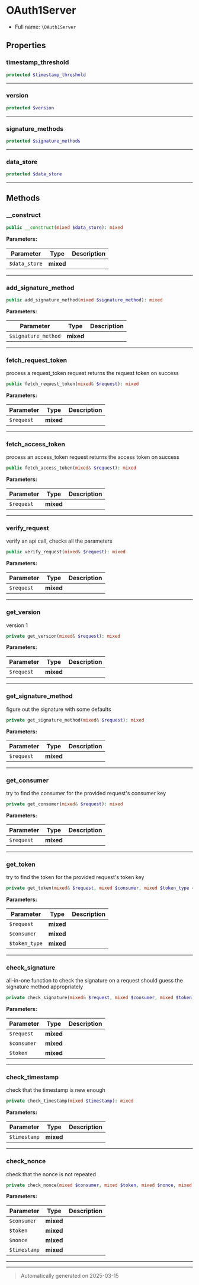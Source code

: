 
# OAuth1Server





* Full name: `\OAuth1Server`



## Properties


### timestamp_threshold



```php
protected $timestamp_threshold
```






***

### version



```php
protected $version
```






***

### signature_methods



```php
protected $signature_methods
```






***

### data_store



```php
protected $data_store
```






***

## Methods


### __construct



```php
public __construct(mixed $data_store): mixed
```








**Parameters:**

| Parameter | Type | Description |
|-----------|------|-------------|
| `$data_store` | **mixed** |  |





***

### add_signature_method



```php
public add_signature_method(mixed $signature_method): mixed
```








**Parameters:**

| Parameter | Type | Description |
|-----------|------|-------------|
| `$signature_method` | **mixed** |  |





***

### fetch_request_token

process a request_token request
returns the request token on success

```php
public fetch_request_token(mixed& $request): mixed
```








**Parameters:**

| Parameter | Type | Description |
|-----------|------|-------------|
| `$request` | **mixed** |  |





***

### fetch_access_token

process an access_token request
returns the access token on success

```php
public fetch_access_token(mixed& $request): mixed
```








**Parameters:**

| Parameter | Type | Description |
|-----------|------|-------------|
| `$request` | **mixed** |  |





***

### verify_request

verify an api call, checks all the parameters

```php
public verify_request(mixed& $request): mixed
```








**Parameters:**

| Parameter | Type | Description |
|-----------|------|-------------|
| `$request` | **mixed** |  |





***

### get_version

version 1

```php
private get_version(mixed& $request): mixed
```








**Parameters:**

| Parameter | Type | Description |
|-----------|------|-------------|
| `$request` | **mixed** |  |





***

### get_signature_method

figure out the signature with some defaults

```php
private get_signature_method(mixed& $request): mixed
```








**Parameters:**

| Parameter | Type | Description |
|-----------|------|-------------|
| `$request` | **mixed** |  |





***

### get_consumer

try to find the consumer for the provided request's consumer key

```php
private get_consumer(mixed& $request): mixed
```








**Parameters:**

| Parameter | Type | Description |
|-----------|------|-------------|
| `$request` | **mixed** |  |





***

### get_token

try to find the token for the provided request's token key

```php
private get_token(mixed& $request, mixed $consumer, mixed $token_type = &quot;access&quot;): mixed
```








**Parameters:**

| Parameter | Type | Description |
|-----------|------|-------------|
| `$request` | **mixed** |  |
| `$consumer` | **mixed** |  |
| `$token_type` | **mixed** |  |





***

### check_signature

all-in-one function to check the signature on a request
should guess the signature method appropriately

```php
private check_signature(mixed& $request, mixed $consumer, mixed $token): mixed
```








**Parameters:**

| Parameter | Type | Description |
|-----------|------|-------------|
| `$request` | **mixed** |  |
| `$consumer` | **mixed** |  |
| `$token` | **mixed** |  |





***

### check_timestamp

check that the timestamp is new enough

```php
private check_timestamp(mixed $timestamp): mixed
```








**Parameters:**

| Parameter | Type | Description |
|-----------|------|-------------|
| `$timestamp` | **mixed** |  |





***

### check_nonce

check that the nonce is not repeated

```php
private check_nonce(mixed $consumer, mixed $token, mixed $nonce, mixed $timestamp): mixed
```








**Parameters:**

| Parameter | Type | Description |
|-----------|------|-------------|
| `$consumer` | **mixed** |  |
| `$token` | **mixed** |  |
| `$nonce` | **mixed** |  |
| `$timestamp` | **mixed** |  |





***


***
> Automatically generated on 2025-03-15
